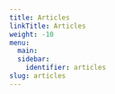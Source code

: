 ```yaml
---
title: Articles
linkTitle: Articles
weight: -10
menu:
  main:
  sidebar:
    identifier: articles
slug: articles
---
```

